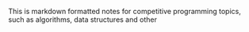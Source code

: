 This is markdown formatted notes for competitive programming topics, such as algorithms, data structures and other